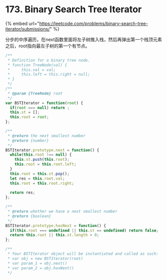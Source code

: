 # 173. Binary Search Tree Iterator

{% embed url="https://leetcode.com/problems/binary-search-tree-iterator/submissions/" %}

分步的中序遍历，在next函数里面将左子树推入栈，然后再弹出第一个栈顶元素之后，root指向最左子树的第一个有节点。

```javascript
/**
 * Definition for a binary tree node.
 * function TreeNode(val) {
 *     this.val = val;
 *     this.left = this.right = null;
 * }
 */
/**
 * @param {TreeNode} root
 */
var BSTIterator = function(root) {
  if(root === null) return ;
  this.st = [];
  this.root = root;
};

/**
 * @return the next smallest number
 * @return {number}
 */
BSTIterator.prototype.next = function() {
  while(this.root !== null) {
    this.st.push(this.root);
    this.root = this.root.left;
  }
  this.root = this.st.pop();
  let res = this.root.val;
  this.root = this.root.right;
  
  return res;
};

/**
 * @return whether we have a next smallest number
 * @return {boolean}
 */
BSTIterator.prototype.hasNext = function() {
  if(this.root === undefined || this.st == undefined) return false;
  return this.root || this.st.length > 0;
};

/** 
 * Your BSTIterator object will be instantiated and called as such:
 * var obj = new BSTIterator(root)
 * var param_1 = obj.next()
 * var param_2 = obj.hasNext()
 */
```

